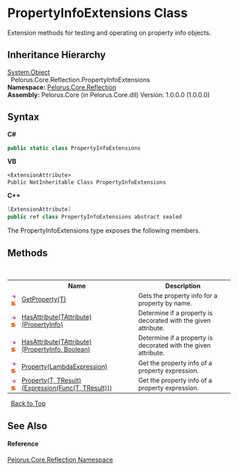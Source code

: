# PropertyInfoExtensions Class
 

Extension methods for testing and operating on property info objects.


## Inheritance Hierarchy
<a href="http://msdn2.microsoft.com/en-us/library/e5kfa45b" target="_blank">System.Object</a><br />&nbsp;&nbsp;Pelorus.Core.Reflection.PropertyInfoExtensions<br />
**Namespace:**&nbsp;<a href="7183AF8D">Pelorus.Core.Reflection</a><br />**Assembly:**&nbsp;Pelorus.Core (in Pelorus.Core.dll) Version: 1.0.0.0 (1.0.0.0)

## Syntax

**C#**<br />
``` C#
public static class PropertyInfoExtensions
```

**VB**<br />
``` VB
<ExtensionAttribute>
Public NotInheritable Class PropertyInfoExtensions
```

**C++**<br />
``` C++
[ExtensionAttribute]
public ref class PropertyInfoExtensions abstract sealed
```

The PropertyInfoExtensions type exposes the following members.


## Methods
&nbsp;<table><tr><th></th><th>Name</th><th>Description</th></tr><tr><td>![Public method](media/pubmethod.gif "Public method")![Static member](media/static.gif "Static member")</td><td><a href="4F140351">GetProperty(T)</a></td><td>
Gets the property info for a property by name.</td></tr><tr><td>![Public method](media/pubmethod.gif "Public method")![Static member](media/static.gif "Static member")</td><td><a href="CE423EA5">HasAttribute(TAttribute)(PropertyInfo)</a></td><td>
Determine if a property is decorated with the given attribute.</td></tr><tr><td>![Public method](media/pubmethod.gif "Public method")![Static member](media/static.gif "Static member")</td><td><a href="EBBE9B0">HasAttribute(TAttribute)(PropertyInfo, Boolean)</a></td><td>
Determine if a property is decorated with the given attribute.</td></tr><tr><td>![Public method](media/pubmethod.gif "Public method")![Static member](media/static.gif "Static member")</td><td><a href="E687570B">Property(LambdaExpression)</a></td><td>
Get the property info of a property expression.</td></tr><tr><td>![Public method](media/pubmethod.gif "Public method")![Static member](media/static.gif "Static member")</td><td><a href="CED0E699">Property(T, TResult)(Expression(Func(T, TResult)))</a></td><td>
Get the property info of a property expression.</td></tr></table>&nbsp;
<a href="#propertyinfoextensions-class">Back to Top</a>

## See Also


#### Reference
<a href="7183AF8D">Pelorus.Core.Reflection Namespace</a><br />